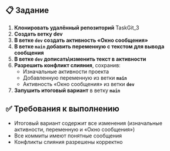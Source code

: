 ## 📋 Задание

1. **Клонировать удалённый репозиторий** TaskGit_3
2. **Создать ветку dev**
3. **В ветке `dev` создать активность «Окно сообщения»**
4. **В ветке `main` добавить переменную с текстом для вывода сообщения**
5. **В ветке `dev` дописать\изменить текст в активности**
6. **Разрешить конфликт слияния**, сохранив:
   - Изначальные активности проекта
   - Добавленную переменную из ветки **`main`**
   - Активность «Окно сообщения» из ветки **`dev`**
7. **Запушить итоговый вариант** в ветку **`main`**

## ✅ Требования к выполнению
- Итоговый вариант содержит все изменения (изначальные активности, переменную и «Окно сообщения»)
- Все коммиты имеют понятные сообщения
- Конфликты слияния разрешены корректно
